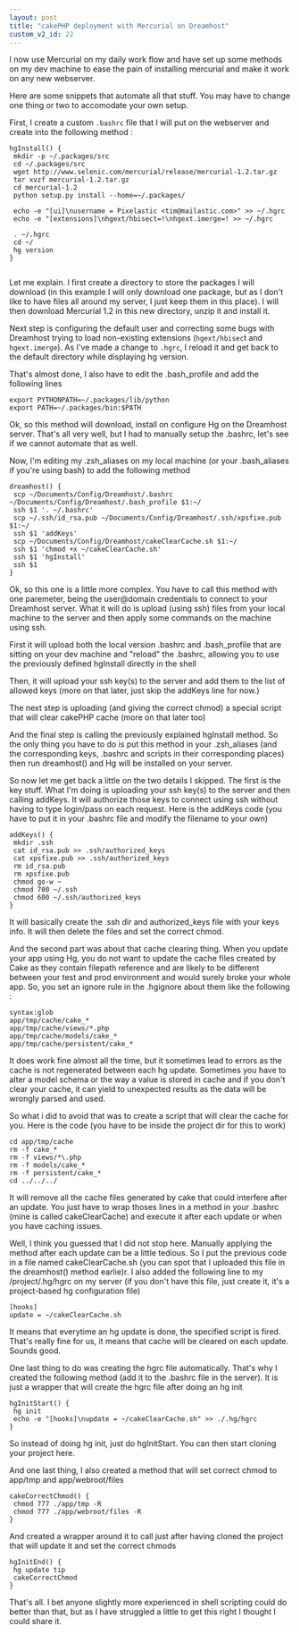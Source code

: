 ```yaml
---
layout: post
title: "cakePHP deployment with Mercurial on Dreamhost"
custom_v2_id: 22
---
```


<p>I now use Mercurial on my daily work flow and have set up some methods on my dev machine to ease the pain of installing mercurial and make it work on any new webserver.</p>
<p>Here are some snippets that automate all that stuff. You may have to change one thing or two to accomodate your own setup.</p>
<p>First, I create a custom <code>.bashrc</code> file that I will put on the webserver and create into the following method :</p>
<pre><code lang="sh">hgInstall() {<br /> mkdir -p ~/.packages/src<br /> cd ~/.packages/src<br /> wget http://www.selenic.com/mercurial/release/mercurial-1.2.tar.gz<br /> tar xvzf mercurial-1.2.tar.gz<br /> cd mercurial-1.2<br /> python setup.py install --home=~/.packages/<br /><br /> echo -e "[ui]\nusername = Pixelastic &lt;tim@mailastic.com&gt;" &gt;&gt; ~/.hgrc<br /> echo -e "[extensions]\nhgext/hbisect=!\nhgext.imerge=! &gt;&gt; ~/.hgrc<br /><br /> . ~/.hgrc<br /> cd ~/<br /> hg version<br />}<br /><br /></code></pre>
<p>Let me explain. I first create a directory to store the packages I will download (in this example I will only download one package, but as I don't like to have files all around my server, I just keep them in this place). I will then download Mercurial 1.2 in this new directory, unzip it and install it.</p>
<p>Next step is configuring the default user and correcting some bugs with Dreamhost trying to load non-existing extensions (<code>hgext/hbisec</code>t and <code>hgext.imerge</code>). As I've made a change to <code>.hgrc</code>, I reload it and get back to the default directory while displaying hg version.</p>
<p>That's almost done, I also have to edit the .bash_profile and add the following lines</p>
<pre lang="robots"><code lang="ini">export PYTHONPATH=~/.packages/lib/python<br />export PATH=~/.packages/bin:$PATH</code></pre>
<p>Ok, so this method will download, install on configure Hg on the Dreamhost server. That's all very well, but I had to manually setup the .bashrc, let's see if we cannot automate that as well.</p>
<p>Now, I'm editing my .zsh_aliases on my local machine (or your .bash_aliases if you're using bash) to add the following method</p>
<pre lang="robots"><code lang="sh">dreamhost() {<br /> scp ~/Documents/Config/Dreamhost/.bashrc ~/Documents/Config/Dreamhost/.bash_profile $1:~/<br /> ssh $1 '. ~/.bashrc'<br /> scp ~/.ssh/id_rsa.pub ~/Documents/Config/Dreamhost/.ssh/xpsfixe.pub $1:~/<br /> ssh $1 'addKeys'<br /> scp ~/Documents/Config/Dreamhost/cakeClearCache.sh $1:~/<br /> ssh $1 'chmod +x ~/cakeClearCache.sh'<br /> ssh $1 'hgInstall'<br /> ssh $1<br />}</code></pre>
<p>Ok, so this one is a little more complex. You have to call this method with one paremeter, being the user@domain credentials to connect to your Dreamhost server. What it will do is upload (using ssh) files from your local machine to the server and then apply some commands on the machine using ssh.</p>
<p>First it will upload both the local version .bashrc and .bash_profile that are sitting on your dev machine and "reload" the .bashrc, allowing you to use the previously defined hgInstall directly in the shell</p>
<p>Then, it will upload your ssh key(s) to the server and add them to the list of allowed keys (more on that later, just skip the addKeys line for now.)</p>
<p>The next step is uploading (and giving the correct chmod) a special script that will clear cakePHP cache (more on that later too)</p>
<p>And the final step is calling the previously explained hgInstall method. So the only thing you have to do is put this method in your .zsh_aliases (and the corresponding keys, .bashrc and scripts in their corresponding places) then run dreamhost() and Hg will be installed on your server.</p>
<p>So now let me get back a little on the two details I skipped. The first is the key stuff. What I'm doing is uploading your ssh key(s) to the server and then calling addKeys. It will authorize those keys to connect using ssh without having to type login/pass on each request. Here is the addKeys code (you have to put it in your .bashrc file and modify the filename to your own)</p>
<pre lang="robots"><code lang="sh">addKeys() {<br /> mkdir .ssh<br /> cat id_rsa.pub &gt;&gt; .ssh/authorized_keys<br /> cat xpsfixe.pub &gt;&gt; .ssh/authorized_keys<br /> rm id_rsa.pub<br /> rm xpsfixe.pub<br /> chmod go-w ~<br /> chmod 700 ~/.ssh<br /> chmod 600 ~/.ssh/authorized_keys<br />}</code></pre>
<p>It will basically create the .ssh dir and authorized_keys file with your keys info. It will then delete the files and set the correct chmod.</p>
<p>And the second part was about that cache clearing thing. When you update your app using Hg, you do not want to update the cache files created by Cake as they contain filepath reference and are likely to be different between your test and prod environment and would surely broke your whole app. So, you set an ignore rule in the .hgignore about them like the following :</p>
<pre lang="robots"><code lang="ini">syntax:glob<br />app/tmp/cache/cake_*<br />app/tmp/cache/views/*.php<br />app/tmp/cache/models/cake_*<br />app/tmp/cache/persistent/cake_*<br /></code></pre>
<p>It does work fine almost all the time, but it sometimes lead to errors as the cache is not regenerated between each hg update. Sometimes you have to alter a model schema or the way a value is stored in cache and if you don't clear your cache, it can yield to unexpected results as the data will be wrongly parsed and used.</p>
<p>So what i did to avoid that was to create a script that will clear the cache for you. Here is the code (you have to be inside the project dir for this to work)</p>
<pre lang="robots"><code lang="sh">cd app/tmp/cache<br />rm -f cake_*<br />rm -f views/*\.php<br />rm -f models/cake_*<br />rm -f persistent/cake_*<br />cd ../../../</code></pre>
<p>It will remove all the cache files generated by cake that could interfere after an update. You just have to wrap thoses lines in a method in your .bashrc (mine is called cakeClearCache) and execute it after each update or when you have caching issues.</p>
<p>Well, I think you guessed that I did not stop here. Manually applying the method after each update can be a little tedious. So I put the previous code in a file named cakeClearCache.sh (you can spot that I uploaded this file in the dreamhost() method earlie)r. I also added the following line to my /project/.hg/hgrc on my server (if you don't have this file, just create it, it's a project-based hg configuration file)</p>
<pre lang="robots"><code lang="ini">[hooks]<br />update = ~/cakeClearCache.sh</code></pre>
<p>It means that everytime an hg update is done, the specified script is fired. That's really fine for us, it means that cache will be cleared on each update. Sounds good.</p>
<p>One last thing to do was creating the hgrc file automatically. That's why I created the following method (add it to the .bashrc file in the server). It is just a wrapper that will create the hgrc file after doing an hg init</p>
<pre lang="robots"><code lang="sh">hgInitStart() {<br /> hg init<br /> echo -e "[hooks]\nupdate = ~/cakeClearCache.sh" &gt;&gt; ./.hg/hgrc<br />}<br /></code></pre>
<p>So instead of doing hg init, just do hgInitStart. You can then start cloning your project here.</p>
<p>And one last thing, I also created a method that will set correct chmod to app/tmp and app/webroot/files</p>
<pre lang="robots"><code lang="sh">cakeCorrectChmod() {<br /> chmod 777 ./app/tmp -R<br /> chmod 777 ./app/webroot/files -R<br />}</code></pre>
<p>And created a wrapper around it to call just after having cloned the project that will update it and set the correct chmods</p>
<pre lang="robots"><code lang="sh">hgInitEnd() {<br /> hg update tip<br /> cakeCorrectChmod<br />}</code></pre>
<p>That's all. I bet anyone slightly more experienced in shell scripting could do better than that, but as I have struggled a little to get this right I thought I could share it.</p>